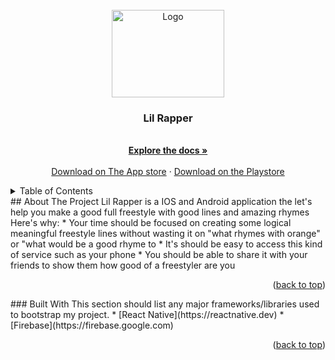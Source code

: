 <div id="top"></div> <!-- PROJECT SHIELDS --> <!-- PROJECT LOGO --> <br /> <div align="center"> <a href="#"> <img src="https://i.pinimg.com/originals/5b/ad/a5/5bada5734f11e384e3333f8e98bcf99c.gif" alt="Logo" width="180" height="140"> </a> <h3 align="center">Lil Rapper</h3> <p align="center"> <br /> <a href="https://github.com/RiadJoul/LilRapper"><strong>Explore the docs »</strong></a> <br /> <br /> <a href="https://github.com/othneildrew/Best-README-Template">Download on The App store</a> · <a href="https://github.com/othneildrew/Best-README-Template/issues">Download on the Playstore</a> </p> </div> <!-- TABLE OF CONTENTS --> <details> <summary>Table of Contents</summary> <ol> <li> <a href="#about-the-project">About The Project</a> </li> <li><a href="#builtwith">Built with</a></li> </ol> </details> <!-- ABOUT THE PROJECT --> ## About The Project Lil Rapper is a IOS and Android application the let's help you make a good full freestyle with good lines and amazing rhymes Here's why: * Your time should be focused on creating some logical meaningful freestyle lines without wasting it on "what rhymes with orange" or "what would be a good rhyme to * It's should be easy to access this kind of service such as your phone * You should be able to share it with your friends to show them how good of a freestyler are you <p align="right">(<a href="#top">back to top</a>)</p> ### Built With This section should list any major frameworks/libraries used to bootstrap my project. * [React Native](https://reactnative.dev) * [Firebase](https://firebase.google.com) <p align="right">(<a href="#top">back to top</a>)</p>
